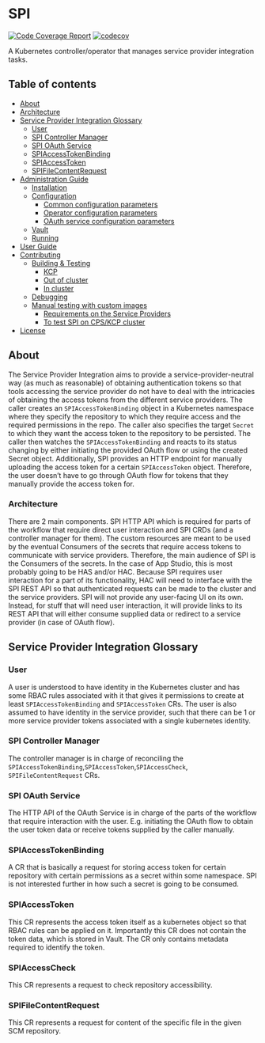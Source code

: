 # SPI
[![Code Coverage Report](https://github.com/redhat-appstudio/service-provider-integration-operator/actions/workflows/codecov.yaml/badge.svg)](https://github.com/redhat-appstudio/service-provider-integration-operator/actions/workflows/codecov.yaml)
[![codecov](https://codecov.io/gh/redhat-appstudio/service-provider-integration-operator/branch/main/graph/badge.svg?token=EH16HO2RHP)](https://codecov.io/gh/redhat-appstudio/service-provider-integration-operator)

A Kubernetes controller/operator that manages service provider integration tasks.

## Table of contents

- [About](#About)
- [Architecture](#architecture)
- [Service Provider Integration Glossary](#service-provider-integration-glossary)
    * [User](#user)
    * [SPI Controller Manager](#spi-controller-manager)
    * [SPI OAuth Service](#spi-oauth-service)
    * [SPIAccessTokenBinding](#spiaccesstokenbinding)
    * [SPIAccessToken](#spiaccesstoken)
    * [SPIFileContentRequest](#spifilecontentrequest)
- [Administration Guide](docs/ADMIN.md) 
  - [Installation](docs/ADMIN.md#installation)
  - [Configuration](docs/ADMIN.md#configuration)
      + [Common configuration parameters](docs/ADMIN.md#common-configuration-parameters)
      * [Operator configuration parameters](docs/ADMIN.md#operator-configuration-parameters)
      * [OAuth service configuration parameters](docs/ADMIN.md#oauth-service-configuration-parameters)
  - [Vault](docs/ADMIN.md#vault)
  - [Running](docs/ADMIN.md#running)
- [User Guide](docs/USER.md)
- [Contributing](docs/DEVELOP.md)
  - [Building & Testing](docs/DEVELOP.md#building---testing)
      * [KCP](docs/DEVELOP.md#kcp)
      * [Out of cluster](docs/DEVELOP.md#out-of-cluster)
      * [In cluster](docs/DEVELOP.md#in-cluster)
  - [Debugging](docs/DEVELOP.md#debugging)
  - [Manual testing with custom images](docs/DEVELOP.md#manual-testing-with-custom-images)
      * [Requirements on the Service Providers](docs/DEVELOP.md#requirements-on-the-service-providers)
      * [To test SPI on CPS/KCP cluster](docs/DEVELOP.md#to-test-spi-on-cps-kcp-cluster)
- [License](LICENSE)

## About
The Service Provider Integration aims to provide a service-provider-neutral way (as much as reasonable) of obtaining authentication tokens so that tools accessing the service provider do not have to deal with the intricacies of obtaining the access tokens from the different service providers.
The caller creates an `SPIAccessTokenBinding` object in a Kubernetes namespace where they specify the repository to which they require access and the required permissions
in the repo. The caller also specifies the target `Secret` to which they want the access token to the repository to be persisted.
The caller then watches the `SPIAccessTokenBinding` and reacts to its status changing by either initiating the provided OAuth flow or using the created Secret object.
Additionally, SPI provides an HTTP endpoint for manually uploading the access token for a certain `SPIAccessToken` object. Therefore,
the user doesn’t have to go through OAuth flow for tokens that they manually provide the access token for.

### Architecture
There are 2 main components. SPI HTTP API which is required for parts of the workflow that require direct user interaction and SPI CRDs (and a controller manager for them).
The custom resources are meant to be used by the eventual Consumers of the secrets that require access tokens to communicate with service providers.
Therefore, the main audience of SPI is the Consumers of the secrets. In the case of App Studio, this is most probably going to be HAS and/or HAC.
Because SPI requires user interaction for a part of its functionality, HAC will need to interface with the SPI REST API so that authenticated requests can be made to
the cluster and the service providers.
SPI will not provide any user-facing UI on its own.
Instead, for stuff that will need user interaction, it will provide links to its REST API that will either consume supplied data or redirect to a service provider (in case of OAuth flow).

## Service Provider Integration Glossary

### User
A user is understood to have identity in the Kubernetes cluster and has some RBAC rules associated with it that gives it permissions to create at least `SPIAccessTokenBinding` and `SPIAccessToken` CRs.
The user is also assumed to have identity in the service provider, such that there can be 1 or more service provider tokens associated with a single kubernetes identity.

### SPI Controller Manager
The controller manager is in charge of reconciling the `SPIAccessTokenBinding`,`SPIAccessToken`,`SPIAccessCheck`, `SPIFileContentRequest` CRs.

### SPI OAuth Service
The HTTP API of the OAuth Service is in charge of the parts of the workflow that require interaction with the user.
E.g. initiating the OAuth flow to obtain the user token data or receive tokens supplied by the caller manually.

### SPIAccessTokenBinding
A CR that is basically a request for storing access token for certain repository with certain permissions as a secret within some namespace.
SPI is not interested further in how such a secret is going to be consumed.

### SPIAccessToken
This CR represents the access token itself as a kubernetes object so that RBAC rules can be applied on it.
Importantly this CR does not contain the token data, which is stored in Vault. The CR only contains metadata required to identify the token.

### SPIAccessCheck
This CR represents a request to check repository accessibility.

### SPIFileContentRequest
This CR represents a request for content of the specific file in the given SCM repository.